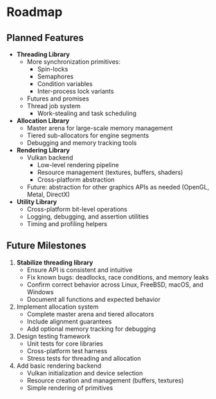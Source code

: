 
# Roadmap

## Planned Features

- **Threading Library**
	- More synchronization primitives:
		- Spin-locks
		- Semaphores
		- Condition variables
		- Inter-process lock variants
	- Futures and promises
	- Thread job system
		- Work-stealing and task scheduling
- **Allocation Library**
	- Master arena for large-scale memory management
	- Tiered sub-allocators for engine segments
	- Debugging and memory tracking tools
- **Rendering Library**
	- Vulkan backend
		- Low-level rendering pipeline
		- Resource management (textures, buffers, shaders)
		- Cross-platform abstraction
	- Future: abstraction for other graphics APIs as needed (OpenGL, Metal, DirectX)
- **Utility Library**
	- Cross-platform bit-level operations
	- Logging, debugging, and assertion utilities
	- Timing and profiling helpers

## Future Milestones

1. **Stabilize threading library**
	- Ensure API is consistent and intuitive
	- Fix known bugs: deadlocks, race conditions, and memory leaks
	- Confirm correct behavior across Linux, FreeBSD, macOS, and Windows
	- Document all functions and expected behavior
2. Implement allocation system
	- Complete master arena and tiered allocators
	- Include alignment guarantees
	- Add optional memory tracking for debugging
3. Design testing framework
	- Unit tests for core libraries
	- Cross-platform test harness
	- Stress tests for threading and allocation
4. Add basic rendering backend
	- Vulkan initialization and device selection
	- Resource creation and management (buffers, textures)
	- Simple rendering of primitives
